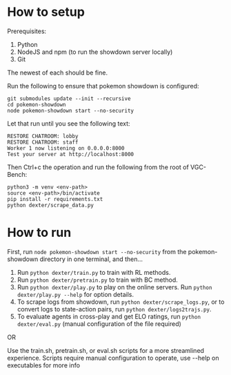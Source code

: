 # How to setup
Prerequisites:
1. Python
1. NodeJS and npm (to run the showdown server locally)
1. Git

The newest of each should be fine.

Run the following to ensure that pokemon showdown is configured:
```
git submodules update --init --recursive
cd pokemon-showdown
node pokemon-showdown start --no-security
```
Let that run until you see the following text:
```
RESTORE CHATROOM: lobby
RESTORE CHATROOM: staff
Worker 1 now listening on 0.0.0.0:8000
Test your server at http://localhost:8000
```
Then Ctrl+c the operation and run the following from the root of VGC-Bench:
```
python3 -m venv <env-path>
source <env-path>/bin/activate
pip install -r requirements.txt
python dexter/scrape_data.py
```

# How to run
First, run `node pokemon-showdown start --no-security` from the pokemon-showdown directory in one terminal, and then...
1. Run `python dexter/train.py` to train with RL methods.
1. Run `python dexter/pretrain.py` to train with BC method.
1. Run `python dexter/play.py` to play on the online servers. Run `python dexter/play.py --help` for option details.
1. To scrape logs from showdown, run `python dexter/scrape_logs.py`, or to convert logs to state-action pairs, run `python dexter/logs2trajs.py`.
1. To evaluate agents in cross-play and get ELO ratings, run `python dexter/eval.py` (manual configuration of the file required)

OR

Use the train.sh, pretrain.sh, or eval.sh scripts for a more streamlined experience. Scripts require manual configuration to operate, use --help on executables for more info
